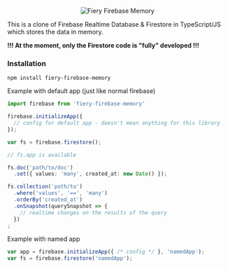 <p align="center">
  <img src="https://avatars1.githubusercontent.com/u/42543587?s=200&v=4" alt="Fiery Firebase Memory">  
</p>

This is a clone of Firebase Realtime Database & Firestore in TypeScript/JS which stores the data in memory.

**!!! At the moment, only the Firestore code is "fully" developed !!!**

### Installation

`npm install fiery-firebase-memory`

Example with default app (just like normal firebase)

```typescript
import firebase from 'fiery-firebase-memory'

firebase.initializeApp({
  // config for default app - doesn't mean anything for this library
});

var fs = firebase.firestore();

// fs.app is available

fs.doc('path/to/doc')
  .set({ values: 'many', created_at: new Date() });

fs.collection('path/to')
  .where('values', '==', 'many')
  .orderBy('created_at')
  .onSnapshot(querySnapshot => {
    // realtime changes on the results of the query
  })
;
```

Example with named app

```typescript
var app = firebase.initializeApp({ /* config */ }, 'namedApp');
var fs = firebase.firestore('namedApp');
```
